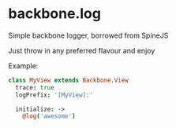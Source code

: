 backbone.log
============

Simple backbone logger, borrowed from SpineJS

Just throw in any preferred flavour and enjoy

Example:

```coffeescript
class MyView extends Backbone.View
  trace: true
  logPrefix: '[MyView]:'

  initialize: ->
    @log('awesome')
```
